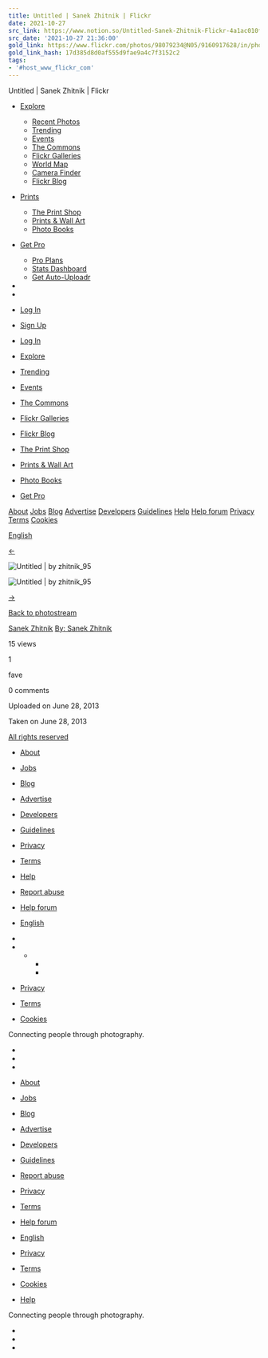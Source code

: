 ```yaml
---
title: Untitled | Sanek Zhitnik | Flickr
date: 2021-10-27
src_link: https://www.notion.so/Untitled-Sanek-Zhitnik-Flickr-4a1ac010f91646f4b53d18a382a75e99
src_date: '2021-10-27 21:36:00'
gold_link: https://www.flickr.com/photos/98079234@N05/9160917628/in/photostream
gold_link_hash: 17d385d8d0af555d9fae9a4c7f3152c2
tags:
- '#host_www_flickr_com'
---
```









 





 

Untitled | Sanek Zhitnik | Flickr










































































* [Explore](/explore) 
	+ [Recent Photos](/explore)
	+ [Trending](/photos/tags)
	+ [Events](/events)
	+ [The Commons](/commons)
	+ [Flickr Galleries](/galleries)
	+ [World Map](/map)
	+ [Camera Finder](/cameras)
	+ [Flickr Blog](https://blog.flickr.net/)
* [Prints](/prints)
	+ [The Print Shop](/prints/discover)
	+ [Prints & Wall Art](/prints)
	+ [Photo Books](/create)
* [Get Pro](/account/upgrade/pro?utm_campaign=web&utm_source=desktop&utm_medium=gn&utm_content=Get%20Pro) 
	+ [Pro Plans](/account/upgrade/pro)
	+ [Stats Dashboard](/photos/me/stats)
	+ [Get Auto-Uploadr](/tools)


* 
* 
* [Log In](/signin)
* [Sign Up](/signup)




* [Log In](/signin)


* [Explore](/explore)
* [Trending](/photos/tags)
* [Events](/events)
* [The Commons](/commons)
* [Flickr Galleries](/galleries)
* [Flickr Blog](https://blog.flickr.net/)


* [The Print Shop](/prints/discover)
* [Prints & Wall Art](/prints)
* [Photo Books](/create)


* [Get Pro](/account/upgrade/pro?utm_campaign=web&utm_source=desktop&utm_medium=gn&utm_content=Get%20Pro)



[About](/about)
[Jobs](/jobs)
[Blog](//blog.flickr.net/en)
[Advertise](https://www.flickrads.com?utm_source=flickr&utm_campaign=footer)
[Developers](/services/developer)
[Guidelines](/help/guidelines)
[Help](//flickrhelp.com)
[Help forum](/help/forum)
[Privacy](/help/privacy)
[Terms](/help/terms)
[Cookies](/help/cookies)

[English](/change_language.gne?lang=en-US&csrf=)
















[←](#)
 



![Untitled | by zhitnik_95](//live.staticflickr.com/5446/9160917628_74e94e95cc.jpg)


![Untitled | by zhitnik_95](//live.staticflickr.com/5446/9160917628_74e94e95cc.jpg)



[→](#)



 [Back to photostream](/photos/98079234@N05/with/9160917628/)






 

[Sanek Zhitnik](/photos/98079234@N05/ "Go to Sanek Zhitnik’s photostream")
[By: Sanek Zhitnik](/photos/98079234@N05/ "Go to Sanek Zhitnik’s photostream")













 15
views



 1
 
fave



 0
comments







 Uploaded on June 28, 2013
 


 Taken on June 28, 2013
 



 
[All rights reserved](https://flickrhelp.com/hc/en-us/articles/4404078674324-Change-Your-Photo-s-License-in-Flickr)

















* [About](/about)
* [Jobs](/jobs)
* [Blog](//blog.flickr.net/en)
* [Advertise](https://www.flickrads.com?utm_source=flickr&utm_campaign=footer)
* [Developers](/services/developer)
* [Guidelines](/help/guidelines)
* [Privacy](/help/privacy)
* [Terms](/help/terms)
* [Help](//flickrhelp.com)
* [Report abuse](/abuse)
* [Help forum](/help/forum)
* [English](/change_language.gne?lang=en-US&csrf=)
* 
* + 
	+ 
	+





* [Privacy](/help/privacy)
* [Terms](/help/terms)
* [Cookies](/help/cookies)








 Connecting people through photography.
 


* 
* 
* 







* [About](/about)
* [Jobs](/jobs)
* [Blog](//blog.flickr.net/en)
* [Advertise](https://www.flickrads.com?utm_source=flickr&utm_campaign=footer)
* [Developers](/services/developer)
* [Guidelines](/help/guidelines)
* [Report abuse](/abuse)
* [Privacy](/help/privacy)
* [Terms](/help/terms)
* [Help forum](/help/forum)
* [English](/change_language.gne?lang=en-US&csrf=)





* [Privacy](/help/privacy)
* [Terms](/help/terms)
* [Cookies](/help/cookies)
* [Help](//flickrhelp.com)








 Connecting people through photography.
 


* 
* 
*